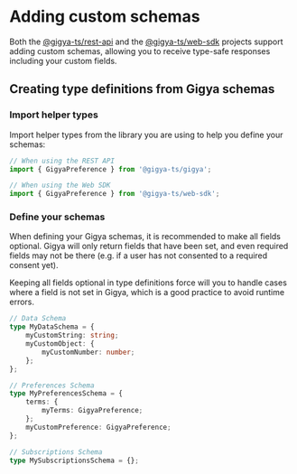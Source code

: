 # Adding custom schemas

Both the [@gigya-ts/rest-api](packages/rest-api/README.md) and the [@gigya-ts/web-sdk](packages/web-sdk/README.md) projects support adding custom schemas, allowing you to receive type-safe responses including your custom fields.

## Creating type definitions from Gigya schemas

### Import helper types

Import helper types from the library you are using to help you define your schemas:

```typescript
// When using the REST API
import { GigyaPreference } from '@gigya-ts/gigya';

// When using the Web SDK
import { GigyaPreference } from '@gigya-ts/web-sdk';
```

### Define your schemas

When defining your Gigya schemas, it is recommended to make all fields optional. Gigya will only return fields that have been set, and even required fields may not be there (e.g. if a user has not consented to a required consent yet).

Keeping all fields optional in type definitions force will you to handle cases where a field is not set in Gigya, which is a good practice to avoid runtime errors.

```typescript
// Data Schema
type MyDataSchema = {
    myCustomString: string;
    myCustomObject: {
        myCustomNumber: number;
    };
};

// Preferences Schema
type MyPreferencesSchema = {
    terms: {
        myTerms: GigyaPreference;
    };
    myCustomPreference: GigyaPreference;
};

// Subscriptions Schema
type MySubscriptionsSchema = {};
```
